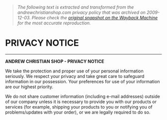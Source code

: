 > *The following text is extracted and transformed from the andrewchristianshop.com privacy policy that was archived on 2009-12-03. Please check the [original snapshot on the Wayback Machine](https://web.archive.org/web/20091203163205id_/http%3A//www.andrewchristianshop.com/PRIVACY-NOTICE-at-Andrew-ccid_2.aspx) for the most accurate reproduction.*

# PRIVACY NOTICE

---  
  
**ANDREW CHRISTIAN SHOP - PRIVACY NOTICE**

We take the protection and proper use of your personal information seriously. We respect your privacy and take great care to safeguard information in our possession. Your preferences for use of your information are our highest priority. 

We do not share customer information (including e-mail addresses) outside of our company unless it is necessary to provide you with our products or services (for example, shipping your products to you or notifying you of problems/updates with your order), or we are legally required to do so. 
